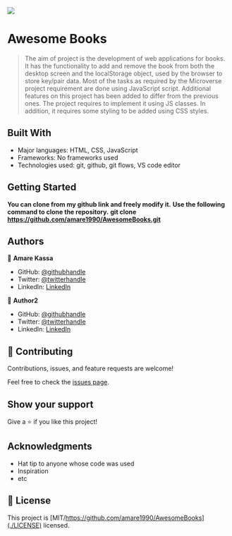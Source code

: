 ![](https://img.shields.io/badge/Microverse-blueviolet)

# Awesome Books

> The aim of  project is the development of web applications for books. It has the functionality to add and remove the book from both the desktop screen and the localStorage object, used by the browser to store key/pair data. Most of the tasks as required by the Microverse project requirement are done using JavaScript script. Additional features on this project has been added to differ from the previous ones. The project requires to implement it using JS classes. In addition, it requires some styling to be added using CSS styles.


## Built With

- Major languages: HTML, CSS, JavaScript
- Frameworks: No frameworks used
- Technologies used: git, github, git flows, VS code editor


## Getting Started

**You can clone from my github link and freely modify it.**
**Use the following command to clone the repository.**
**git clone https://github.com/amare1990/AwesomeBooks.git**


## Authors

👤 **Amare Kassa**

- GitHub: [@githubhandle](https://github.com/amare1990)
- Twitter: [@twitterhandle](https://twitter.com/twitterhandle)
- LinkedIn: [LinkedIn](https://linkedin.com/in/linkedinhandle)

👤 **Author2**

- GitHub: [@githubhandle](https://github.com/githubhandle)
- Twitter: [@twitterhandle](https://twitter.com/twitterhandle)
- LinkedIn: [LinkedIn](https://linkedin.com/in/linkedinhandle)

## 🤝 Contributing

Contributions, issues, and feature requests are welcome!

Feel free to check the [issues page](../../issues/).

## Show your support

Give a ⭐️ if you like this project!

## Acknowledgments

- Hat tip to anyone whose code was used
- Inspiration
- etc

## 📝 License

This project is [MIT/https://github.com/amare1990/AwesomeBooks](./LICENSE) licensed.
